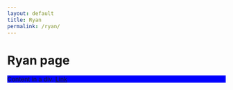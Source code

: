 ```yaml
---
layout: default
title: Ryan
permalink: /ryan/
---
```


# Ryan page

<div style="background-color: blue">
  Content in a div.  <a href="http://www.gooogle.com">Link</a>
</div>
